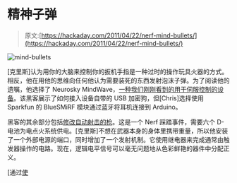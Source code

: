 # 精神子弹

> 原文:[https://hackaday.com/2011/04/22/nerf-mind-bullets/](https://hackaday.com/2011/04/22/nerf-mind-bullets/)

![](../Images/c84fdecdf03adea02f4efe9b810a1e3d.png "mind-bullets")

[克里斯]认为用你的大脑来控制你的扳机手指是一种过时的操作玩具火器的方式。相反，他在用他的思维向任何他认为需要装死的东西发射泡沫子弹。为了阅读他的遗嘱，他选择了 Neurosky MindWave，[一种我们刚刚看到的用于伺服控制的设备](http://hackaday.com/2011/04/22/mindwave-is-developer-read-hacker-friendly-mind-control/)。该黑客展示了如何接入设备自带的 USB 加密狗，但[Chris]选择使用 Sparkfun 的 BlueSMiRF 模块通过蓝牙将耳机连接到 Arduino。

黑客的其余部分包括[修改自动射击的枪](http://hex-machina.com/hw/stampede_autofire)。这是一个 Nerf 踩踏事件，需要六个 D-电池为电点火系统供电。[克里斯]不想在武器本身的身体里携带重量，所以他安装了一个外部电源的端口，同时增加了一个发射机制。它使用继电器来完成通常由触发器操作的电路。现在，逻辑电平信号可以毫无问题地从色彩鲜艳的器件中分配正义。

[通过[使](http://blog.makezine.com/archive/2011/04/eeg-controlled-nerf-stampede.html)